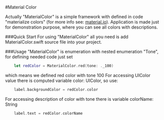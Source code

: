 #Material Color


Actually "MaterialColor" is a simple framework with defined in code "materialize colors" (for more info see: [material.io](https://material.io/guidelines/style/color.html#)).
Application is made just for demonstration purpose, where you can see all colors with descriptions.

###Quick Start
For using "MaterialColor" all you need is add MaterialColor.swift source file into your project.

###Usage
"MaterialColor" is enumeration with nested enumeration "Tone", for defining needed code just set

```swift
    let redColor = MaterialColor.red(tone: ._100)
```

which means we defined red color with tone 100
For accessing UIColor value there is computed variable color: UIColor, so use:

```swift
    label.backgroundColor = redColor.color
```

For accessing description of color with tone there is variable colorName: String

```swift
    label.text = redColor.colorName
```












